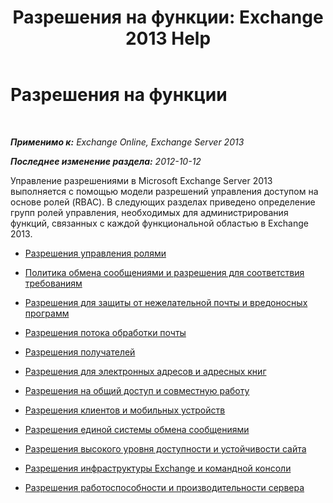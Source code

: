 ﻿---
title: 'Разрешения на функции: Exchange 2013 Help'
TOCTitle: Разрешения на функции
ms:assetid: 48d06fa6-e4a2-4d5c-bdbd-718eeaade4be
ms:mtpsurl: https://technet.microsoft.com/ru-ru/library/Dd638127(v=EXCHG.150)
ms:contentKeyID: 50488019
ms.date: 04/30/2018
mtps_version: v=EXCHG.150
ms.translationtype: HT
---

# Разрешения на функции

 

_**Применимо к:** Exchange Online, Exchange Server 2013_

_**Последнее изменение раздела:** 2012-10-12_

Управление разрешениями в Microsoft Exchange Server 2013 выполняется с помощью модели разрешений управления доступом на основе ролей (RBAC). В следующих разделах приведено определение групп ролей управления, необходимых для администрирования функций, связанных с каждой функциональной областью в Exchange 2013.

  - [Разрешения управления ролями](role-management-permissions-exchange-2013-help.md)

  - [Политика обмена сообщениями и разрешения для соответствия требованиям](messaging-policy-and-compliance-permissions-exchange-2013-help.md)

  - [Разрешения для защиты от нежелательной почты и вредоносных программ](anti-spam-and-anti-malware-permissions-exchange-2013-help.md)

  - [Разрешения потока обработки почты](mail-flow-permissions-exchange-2013-help.md)

  - [Разрешения получателей](recipients-permissions-exchange-2013-help.md)

  - [Разрешения для электронных адресов и адресных книг](email-address-and-address-book-permissions-exchange-2013-help.md)

  - [Разрешения на общий доступ и совместную работу](sharing-and-collaboration-permissions-exchange-2013-help.md)

  - [Разрешения клиентов и мобильных устройств](clients-and-mobile-devices-permissions-exchange-2013-help.md)

  - [Разрешения единой системы обмена сообщениями](unified-messaging-permissions-exchange-2013-help.md)

  - [Разрешения высокого уровня доступности и устойчивости сайта](high-availability-and-site-resilience-permissions-exchange-2013-help.md)

  - [Разрешения инфраструктуры Exchange и командной консоли](exchange-and-shell-infrastructure-permissions-exchange-2013-help.md)

  - [Разрешения работоспособности и производительности сервера](server-health-and-performance-permissions-exchange-2013-help.md)

